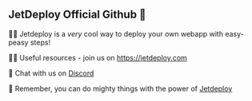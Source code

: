 ## JetDeploy Official Github 👋

🙋‍♀️ Jetdeploy is a *very* cool way to deploy your own webapp with easy-peasy steps!

👩‍💻 Useful resources - join us on https://jetdeploy.com

🌈 Chat with us on [Discord](https://discord.com/channels/1001849235471339640/1001849235471339643)

🧙 Remember, you can do mighty things with the power of [Jetdeploy](https://jetdeploy.com)

